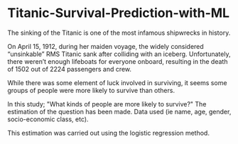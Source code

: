 # Titanic-Survival-Prediction-with-ML
 
The sinking of the Titanic is one of the most infamous shipwrecks in history.

On April 15, 1912, during her maiden voyage, the widely considered “unsinkable” RMS Titanic sank after colliding with an iceberg. Unfortunately, there weren’t enough lifeboats for everyone onboard, resulting in the death of 1502 out of 2224 passengers and crew.

While there was some element of luck involved in surviving, it seems some groups of people were more likely to survive than others.

In this study; "What kinds of people are more likely to survive?" The estimation of the question has been made. Data used (ie name, age, gender, socio-economic class, etc).

This estimation was carried out using the logistic regression method.
